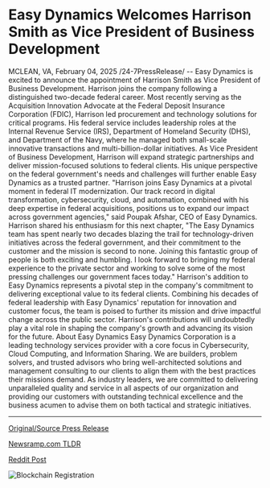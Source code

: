 # Easy Dynamics Welcomes Harrison Smith as Vice President of Business Development

MCLEAN, VA, February 04, 2025 /24-7PressRelease/ -- Easy Dynamics is excited to announce the appointment of Harrison Smith as Vice President of Business Development. Harrison joins the company following a distinguished two-decade federal career.   Most recently serving as the Acquisition Innovation Advocate at the Federal Deposit Insurance Corporation (FDIC), Harrison led procurement and technology solutions for critical programs. His federal service includes leadership roles at the Internal Revenue Service (IRS), Department of Homeland Security (DHS), and Department of the Navy, where he managed both small-scale innovative transactions and multi-billion-dollar initiatives.   As Vice President of Business Development, Harrison will expand strategic partnerships and deliver mission-focused solutions to federal clients. His unique perspective on the federal government's needs and challenges will further enable Easy Dynamics as a trusted partner.   "Harrison joins Easy Dynamics at a pivotal moment in federal IT modernization. Our track record in digital transformation, cybersecurity, cloud, and automation, combined with his deep expertise in federal acquisitions, positions us to expand our impact across government agencies," said Poupak Afshar, CEO of Easy Dynamics.   Harrison shared his enthusiasm for this next chapter, "The Easy Dynamics team has spent nearly two decades blazing the trail for technology-driven initiatives across the federal government, and their commitment to the customer and the mission is second to none. Joining this fantastic group of people is both exciting and humbling. I look forward to bringing my federal experience to the private sector and working to solve some of the most pressing challenges our government faces today."   Harrison's addition to Easy Dynamics represents a pivotal step in the company's commitment to delivering exceptional value to its federal clients. Combining his decades of federal leadership with Easy Dynamics' reputation for innovation and customer focus, the team is poised to further its mission and drive impactful change across the public sector. Harrison's contributions will undoubtedly play a vital role in shaping the company's growth and advancing its vision for the future.  About Easy Dynamics Easy Dynamics Corporation is a leading technology services provider with a core focus in Cybersecurity, Cloud Computing, and Information Sharing. We are builders, problem solvers, and trusted advisors who bring well-architected solutions and management consulting to our clients to align them with the best practices their missions demand. As industry leaders, we are committed to delivering unparalleled quality and service in all aspects of our organization and providing our customers with outstanding technical excellence and the business acumen to advise them on both tactical and strategic initiatives. 

---

[Original/Source Press Release](https://www.24-7pressrelease.com/press-release/519373/easy-dynamics-welcomes-harrison-smith-as-vice-president-of-business-development)
                    

[Newsramp.com TLDR](https://newsramp.com/curated-news/easy-dynamics-appoints-harrison-smith-as-vice-president-of-business-development/e06c4813ba7adca816f6077a697785cc) 

 



[Reddit Post](https://www.reddit.com/r/Leadership_Management/comments/1iigvei/easy_dynamics_appoints_harrison_smith_as_vice/) 



![Blockchain Registration](https://cdn.newsramp.app/24-7PressRelease/qrcode/252/5/herboJy1.webp)